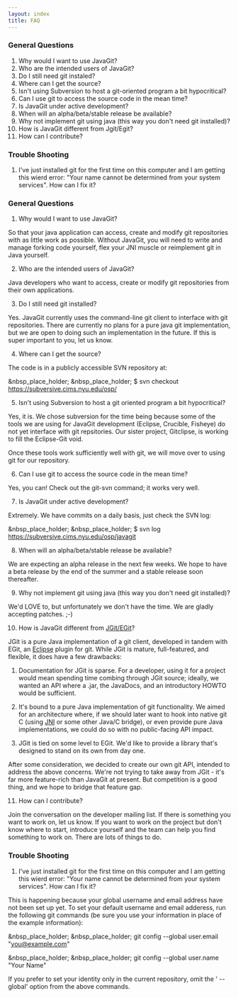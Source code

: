 ```yaml
---
layout: index
title: FAQ
---
```


### General Questions

  1. Why would I want to use JavaGit?
  2. Who are the intended users of JavaGit?
  3. Do I still need git instaled?
  4. Where can I get the source?
  5. Isn't using Subversion to host a git-oriented program a bit hypocritical? 
  6. Can I use git to access the source code in the mean time? 
  7. Is JavaGit under active development?
  8. When will an alpha/beta/stable release be available? 
  9. Why not implement git using java (this way you don't need git installed)? 
  10. How is JavaGit different from Jgit/Egit?
  11. How can I contribute?

### Trouble Shooting

  1. I've just installed git for the first time on this computer and I am getting this wierd error: "Your name cannot be determined from your system services". How can I fix it? 

### General Questions

  1. Why would I want to use JavaGit?   
  
So that your java application can access, create and modify git repositories
with as little work as possible. Without JavaGit, you will need to write and
manage forking code yourself, flex your JNI muscle or reimplement git in Java
yourself.

  

  2. Who are the intended users of JavaGit?   
  
Java developers who want to access, create or modify git repositories from
their own applications.

  

  3. Do I still need git installed?   
  
Yes. JavaGit currently uses the command-line git client to interface with git
repositories. There are currently no plans for a pure java git implementation,
but we are open to doing such an implementation in the future. If this is
super important to you, let us know.

  

  4. Where can I get the source?  
  
The code is in a publicly accessible SVN repository at:

  
&nbsp_place_holder; &nbsp_place_holder; $ svn checkout
https://subversive.cims.nyu.edu/osp/

  

  5. Isn't using Subversion to host a git oriented program a bit hypocritical?   
  
Yes, it is. We chose subversion for the time being because some of the tools
we are using for JavaGit development (Eclipse, Crucible, Fisheye) do not yet
interface with git repsitories. Our sister project, Gitclipse, is working to
fill the Eclipse-Git void.

  
Once these tools work sufficiently well with git, we will move over to using
git for our repository.

  

  6. Can I use git to access the source code in the mean time?   
  
Yes, you can! Check out the git-svn command; it works very well.

  

  7. Is JavaGit under active development?   
  
Extremely. We have commits on a daily basis, just check the SVN log:

  
&nbsp_place_holder; &nbsp_place_holder; $ svn log
https://subversive.cims.nyu.edu/osp/javagit

  

  8. When will an alpha/beta/stable release be available?   
  
We are expecting an alpha release in the next few weeks. We hope to have a
beta release by the end of the summer and a stable release soon thereafter.

  

  9. Why not implement git using java (this way you don't need git installed)?   
  
We'd LOVE to, but unfortunately we don't have the time. We are gladly
accepting patches. ;-)

  

  10. How is JavaGit different from [JGit/EGit](http://repo.or.cz/w/egit.git)?   
  
JGit is a pure Java implementation of a git client, developed in tandem with
EGit, an [Eclipse](http://www.eclipse.org/) plugin for git. While JGit is
mature, full-featured, and flexible, it does have a few drawbacks:

  
1. Documentation for JGit is sparse. For a developer, using it for a project
would mean spending time combing through JGit source; ideally, we wanted an
API where a .jar, the JavaDocs, and an introductory HOWTO would be sufficient.

  
2. It's bound to a pure Java implementation of git functionality. We aimed for
an architecture where, if we should later want to hook into native git C
(using [JNI](http://en.wikipedia.org/wiki/Java_Native_Interface) or some other
Java/C bridge), or even provide pure Java implementations, we could do so with
no public-facing API impact.

  
3. JGit is tied on some level to EGit. We'd like to provide a library that's
designed to stand on its own from day one.

  
After some consideration, we decided to create our own git API, intended to
address the above concerns. We're not trying to take away from JGit - it's far
more feature-rich than JavaGit at present. But competition is a good thing,
and we hope to bridge that feature gap.

  

  11. How can I contribute?   
  
Join the conversation on the developer mailing list. If there is something you
want to work on, let us know. If you want to work on the project but don't
know where to start, introduce yourself and the team can help you find
something to work on. There are lots of things to do.

  

### Trouble Shooting

  1. I've just installed git for the first time on this computer and I am getting this wierd error: "Your name cannot be determined from your system services". How can I fix it?   
  
This is happening because your global username and email address have not been
set up yet. To set your default username and email adderess, run the following
git commands (be sure you use your information in place of the example
information):

  
&nbsp_place_holder; &nbsp_place_holder; git config --global user.email
"you@example.com"

&nbsp_place_holder; &nbsp_place_holder; git config --global user.name "Your
Name"

  
If you prefer to set your identity only in the current repository, omit the '
--global' option from the above commands.

  

